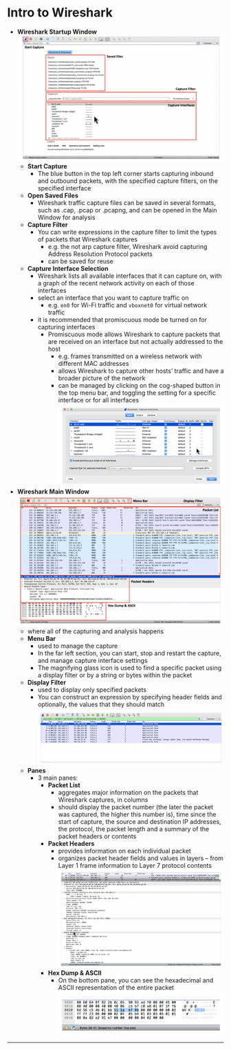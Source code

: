 # Intro to Wireshark

* **Wireshark Startup Window**
    ![](images/Screenshot%20from%202025-01-13%2016-22-53.png)
  * **Start Capture**
    * The blue button in the top left corner starts capturing inbound and outbound packets, with the specified capture filters, on the specified interface
  * **Open Saved Files**
    * Wireshark traffic capture files can be saved in several formats, such as .cap, .pcap or .pcapng, and can be opened in the Main Window for analysis
  * **Capture Filter**
    * You can write expressions in the capture filter to limit the types of packets that Wireshark captures
      * e.g. the not arp capture filter, Wireshark avoid capturing Address Resolution Protocol packets
      * can be saved for reuse
  * **Capture Interface Selection**
    * Wireshark lists all available interfaces that it can capture on, with a graph of the recent network activity on each of those interfaces
    * select an interface that you want to capture traffic on
      * e.g. `en0` for Wi-Fi traffic and `vboxnet0` for virtual network traffic
    * it is recommended that promiscuous mode be turned on for capturing interfaces
      * Promiscuous mode allows Wireshark to capture packets that are received on an interface but not actually addressed to the host
        * e.g. frames transmitted on a wireless network with different MAC addresses
        * allows Wireshark to capture other hosts’ traffic and have a broader picture of the network
        * can be managed by clicking on the cog-shaped button in the top menu bar, and toggling the setting for a specific interface or for all interfaces
        ![](images/Screenshot%20from%202025-01-13%2016-24-18.png) 
* **Wireshark Main Window**
  ![](images/Screenshot%20from%202025-01-13%2016-26-36.png)
  * where all of the capturing and analysis happens
  * **Menu Bar**
    * used to manage the capture
    * In the far left section, you can start, stop and restart the capture, and manage capture interface settings
    * The magnifying glass icon is used to find a specific packet using a display filter or by a string or bytes within the packet
  * **Display Filter**
    * used to display only specified packets
    * You can construct an expression by specifying header fields and optionally, the values that they should match
    ![](images/Screenshot%20from%202025-01-13%2016-32-29.png) 
  * **Panes**
    * 3 main panes:
      * **Packet List**
        * aggregates major information on the packets that Wireshark captures, in columns
        * should display the packet number (the later the packet was captured, the higher this number is), time since the start of capture, the source and destination IP addresses, the protocol, the packet length and a summary of the packet headers or contents
      * **Packet Headers**
        * provides information on each individual packet
        * organizes packet header fields and values in layers – from Layer 1 frame information to Layer 7 protocol contents
        ![](images/Screenshot%20from%202025-01-13%2016-36-07.png) 
      * **Hex Dump & ASCII**
        * On the bottom pane, you can see the hexadecimal and ASCII representation of the entire packet
        ![](images/Screenshot%20from%202025-01-13%2016-38-18.png)

---

